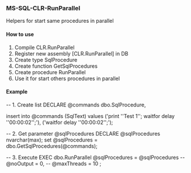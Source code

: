 ### MS-SQL-CLR-RunParallel
Helpers for start same procedures in parallel

#### How to use
1. Compile CLR.RunParallel
2. Register new assembly [CLR.RunParallel] in DB 
3. Create type SqlProcedure
4. Create function GetSqlProcedures
5. Create procedure RunParallel
6. Use it for start others procedures in parallel

#### Example

-- 1. Create list
DECLARE @commands dbo.SqlProcedure,

insert into @commands
(SqlText)
values
('print ''Test 1''; waitfor delay ''00:00:02'';'),
('waitfor delay ''00:00:02'';');

-- 2. Get parameter @sqlProcedures
DECLARE  @sqlProcedures nvarchar(max);
set @sqlProcedures = dbo.GetSqlProcedures(@commands);

-- 3. Execute
EXEC dbo.RunParallel @sqlProcedures = @sqlProcedures
    -- @noOutput = 0,
    -- @maxThreads = 10
;
